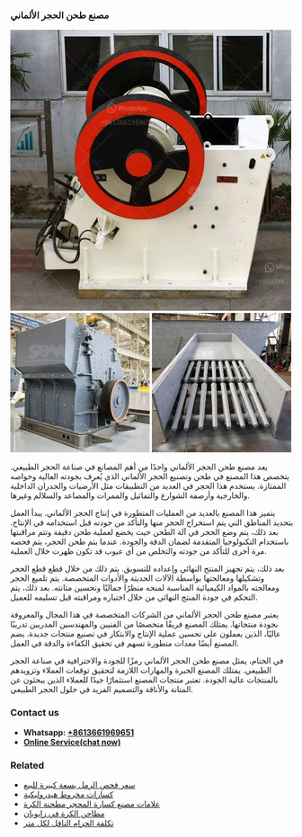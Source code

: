 <h3>مصنع طحن الحجر الألماني</h3><img src='1701853602.jpg' alt=''><p>يعد مصنع طحن الحجر الألماني واحدًا من أهم المصانع في صناعة الحجر الطبيعي. يتخصص هذا المصنع في طحن وتصنيع الحجر الألماني الذي يُعرف بجودته العالية وخواصه الممتازة. يستخدم هذا الحجر في العديد من التطبيقات مثل الأرضيات والجدران الداخلية والخارجية وأرصفة الشوارع والتماثيل والممرات والمصاعد والسلالم وغيرها.</p><p>يتميز هذا المصنع بالعديد من العمليات المتطورة في إنتاج الحجر الألماني. يبدأ العمل بتحديد المناطق التي يتم استخراج الحجر منها والتأكد من جودته قبل استخدامه في الإنتاج. بعد ذلك، يتم وضع الحجر في آلة الطحن حيث يخضع لعملية طحن دقيقة وتتم مراقبتها باستخدام التكنولوجيا المتقدمة لضمان الدقة والجودة. عندما يتم طحن الحجر، يتم فحصه مرة أخرى للتأكد من جودته والتخلص من أي عيوب قد تكون ظهرت خلال العملية.</p><p>بعد ذلك، يتم تجهيز المنتج النهائي وإعداده للتسويق. يتم ذلك من خلال قطع قطع الحجر وتشكيلها ومعالجتها بواسطة الآلات الحديثة والأدوات المتخصصة. يتم تلميع الحجر ومعالجته بالمواد الكيميائية المناسبة لمنحه منظرًا جماليًا وتحسين متانته. بعد ذلك، يتم التحكم في جودة المنتج النهائي من خلال اختباره ومراقبته قبل تسليمه للعميل.</p><p>يعتبر مصنع طحن الحجر الألماني من الشركات المتخصصة في هذا المجال والمعروفة بجودة منتجاتها. يمتلك المصنع فريقًا متخصصًا من الفنيين والمهندسين المدربين تدريبًا عاليًا، الذين يعملون على تحسين عملية الإنتاج والابتكار في تصنيع منتجات جديدة. يضم المصنع أيضًا معدات متطورة تسهم في تحقيق الكفاءة والدقة في العمل.</p><p>في الختام، يمثل مصنع طحن الحجر الألماني رمزًا للجودة والاحترافية في صناعة الحجر الطبيعي. يمتلك المصنع الخبرة والمهارات اللازمة لتحقيق توقعات العملاء وتزويدهم بالمنتجات عالية الجودة. تعتبر منتجات المصنع استثمارًا جيدًا للعملاء الذين يبحثون عن المتانة والأناقة والتصميم الفريد في حلول الحجر الطبيعي.</p><h3>Contact us</h3><ul><li><strong>Whatsapp:&nbsp;<a href="https://wa.me/8613661969651">+8613661969651</a></strong></li><li><a href="https://swt.shibang-china.com/?git&amp;zhl&amp;مصنع طحن الحجر الألماني"><strong>Online Service(chat now)</strong></a></li></ul><h3>Related</h3><ul><li><a href='سعر فحص الرمل بسعة كبيرة للبيع.md'>سعر فحص الرمل بسعة كبيرة للبيع</a></li><li><a href='كسارات مخروط هيدروليكية.md'>كسارات مخروط هيدروليكية</a></li><li><a href='علامات مصنع كسارة المحجر مطحنة الكرة.md'>علامات مصنع كسارة المحجر مطحنة الكرة</a></li><li><a href='مطاحن الكرة في زابوبان.md'>مطاحن الكرة في زابوبان</a></li><li><a href='تكلفة الحزام الناقل لكل متر.md'>تكلفة الحزام الناقل لكل متر</a></li></ul>